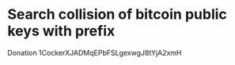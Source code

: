 # Search collision of bitcoin public keys with prefix


Donation 1CockerXJADMqEPbFSLgexwgJ8tYjA2xmH
